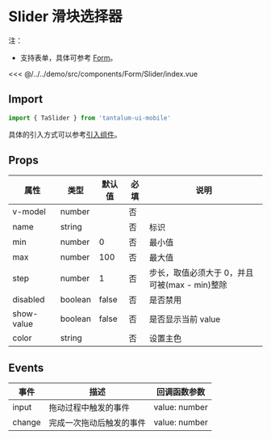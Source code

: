 # Slider 滑块选择器

注：

- 支持表单，具体可参考 [Form](./Form.md)。

<CodeDemo name="Slider">

<<< @/../../demo/src/components/Form/Slider/index.vue

</CodeDemo>

## Import

```js
import { TaSlider } from 'tantalum-ui-mobile'
```

具体的引入方式可以参考[引入组件](../guide/import.md)。

## Props

| 属性       | 类型    | 默认值 | 必填 | 说明                                          |
| ---------- | ------- | ------ | ---- | --------------------------------------------- |
| v-model    | number  |        | 否   |
| name       | string  |        | 否   | 标识                                          |
| min        | number  | 0      | 否   | 最小值                                        |
| max        | number  | 100    | 否   | 最大值                                        |
| step       | number  | 1      | 否   | 步长，取值必须大于 0，并且可被(max - min)整除 |
| disabled   | boolean | false  | 否   | 是否禁用                                      |
| show-value | boolean | false  | 否   | 是否显示当前 value                            |
| color      | string  |        | 否   | 设置主色                                      |

## Events

| 事件   | 描述                     | 回调函数参数  |
| ------ | ------------------------ | ------------- |
| input  | 拖动过程中触发的事件     | value: number |
| change | 完成一次拖动后触发的事件 | value: number |
